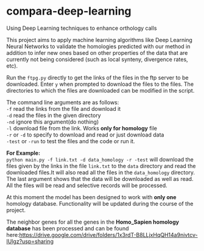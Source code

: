 # compara-deep-learning
Using Deep Learning techniques to enhance orthology calls

This project aims to apply machine learning algorithms like Deep Learning Neural Networks to validate the homologies predicted with our method in addition to infer new ones based on other properties of the data that are currently not being considered (such as local synteny, divergence rates, etc).

Run the `ftpg.py` directly to get the links of the files in the ftp server to be downloaded. Enter `y` when prompted to download the files to the files. The directories to which the files are downloaded can be modified in the script.

The command line arguments are as follows:<br/>
`-f` read the links from the file and download it<br/>
`-d` read the files in the given directory<br/>
`-nd` ignore this argument(do nothing)<br/>
`-l` download file from the link. Works <b>only for homology</b> file<br/>
`-r` or `-d`  to specify to download and read or just download data<br/>
`-test` or `-run` to test the files and the code or run it.<br/>

<b>For Example:</b><br/>
  `python main.py -f link.txt -d data_homology -r -test` will download the files given by the links in the file `link.txt` to the  `data` directory and read the downloaded files.It will also read all the files in the `data_homology` directory. The last argument shows that the  data will be downloaded as well as read. All the files will be read and selective records will be processed.
  
At this moment the model has been designed to work with <b>only one</b> homology database. Functionality will be updated during the course of the project.

The neighbor genes for all the genes in the <b>Homo_Sapien homology database</b> has been processed and can be found here:https://drive.google.com/drive/folders/1x3rdT-B8LLjxHqQH14a9nivtcv-IUlgz?usp=sharing
